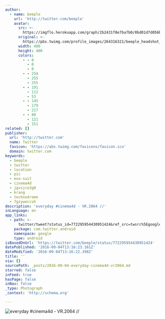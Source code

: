```yaml
---
author:
  - name: beeple
    url: 'http://twitter.com/beeple'
    avatar:
      src: >-
        https://imgflo.herokuapp.com/graph/2b2431f8e7ba7b0/0bd01d7d056ba3da71a79c40a93f89ac/noop.jpg?input=https%3A%2F%2Fpbs.twimg.com%2Fprofile_images%2F264316321%2Fbeeple_headshot_beat_up_400x400.jpg
      original: >-
        https://pbs.twimg.com/profile_images/264316321/beeple_headshot_beat_up_400x400.jpg
      width: 400
      height: 400
      colors:
        - - 0
          - 0
          - 0
        - - 254
          - 255
          - 255
        - - 191
          - 112
          - 53
        - - 145
          - 179
          - 217
        - - 80
          - 121
          - 151
related: []
publisher:
  url: 'http://twitter.com'
  name: Twitter
  favicon: 'https://abs.twimg.com/favicons/favicon.ico'
  domain: twitter.com
keywords:
  - beeple
  - twitter
  - location
  - pic
  - exo-suit
  - cinema4d
  - jgvsjco3g0
  - krang
  - technodrome
  - 7gzyweccvh
description: 'everyday #cinema4d - VR.2064 //'
inLanguage: en
app_links:
  - path: >-
      twitter/tweet?status_id=772295954430951424&ref_src=twsrc%5Egoogle%7Ctwcamp%5Eandroidseo%7Ctwgr%5Estatus%7Ctwterm%5E772295954430951424
    package: com.twitter.android
    namespace: google
    type: android
isBasedOnUrl: 'https://twitter.com/beeple/status/772295954430951424'
datePublished: '2016-09-04T13:16:23.161Z'
dateModified: '2016-09-04T13:16:22.398Z'
title: ''
via: {}
sourcePath: _posts/2016-09-04-everyday-cinema4d-vr2064.md
starred: false
inFeed: true
hasPage: false
inNav: false
_type: Photograph
_context: 'http://schema.org'

---
```

![everyday #cinema4d - VR.2064 //](https://pbs.twimg.com/media/Cre_CLFUsAAEqY1.jpg:large)